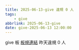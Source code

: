 ```yaml
---
title: 2025-06-13-give 違規 0 人
tags:
    - give
abbrlink: 2025-06-13-give
date: give-2025-06-13 12:00:00
---
```

give 板 [板規連結](https://www.ptt.cc/bbs/give/M.1612495900.A.C32.html)
昨天違規 0 人

